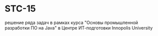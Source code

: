 # STC-15

решение ряда задач в рамках курса "Основы промышленной разработки ПО на Java" в Центре ИТ-подготовки Innopolis University
